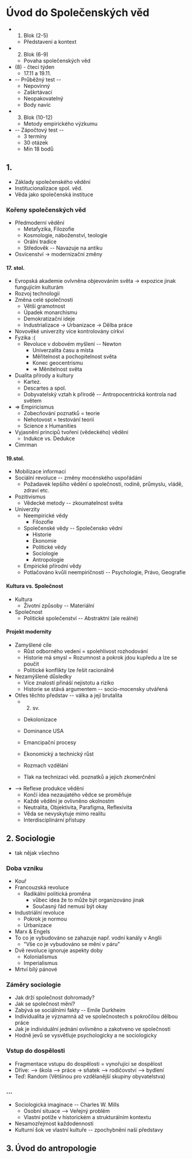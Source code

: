 # Úvod do Společenských věd
- 1. Blok (2-5)
	- Představení a kontext
- 2. Blok (6-9)
	- Povaha společenských věd
- (8) - čtecí týden
	- 17.11 a 19.11.
- -- Průběžný test --
	- Nepovinný
	- Zaškrtávací
	- Neopakovatelný
	- Body navíc
- 3. Blok (10-12)
	- Metody empirického výzkumu
- -- Zápočtový test --
	- 3 termíny
	- 30 otázek
	- Min 18 bodů
## 1.
- Základy společenského vědění
- Institucionalizace spol. věd.
- Věda jako společenská instituce
### Kořeny společenských věd
- Předmoderní vědění
	- Metafyzika, Filozofie
	- Kosmologie, náboženství, teologie
	- Orální tradice
	- Středověk -- Navazuje na antiku
- Osvícenství -> modernizační změny
#### 17. stol.
- Evropská akademie ovlvněna objevováním světa -> expozice jinak fungujícím kulturám
- Rozvoj technologií
- Změna celé společnosti
	- Větší gramotnost
	- Úpadek monarchismu
	- Demokratizační ideje
	- Industrializace -> Urbanizace -> Dělba práce
- Novověké univerzity více kontrolovány církví
- Fyzika :(
	- Revoluce v dobovém myšlení -- Newton
		- Univerzalita času a místa
		- Měřitelnost a pochopitelnost světa
		- Konec geocentrismu
		- => Měnitelnost světa
- Dualita přírody a kultury
	- Kartez.
	- Descartes a spol.
	- Dobyvatelský vztah k přírodě -- Antropocentrická kontrola nad světem
- => Empiricismus
	- Zobecňování poznatků = teorie
	- Nehotovost = testování teorií
	- Science x Humanities
- Vyjasnění principů tvoření (vědeckého) vědění
	- Indukce vs. Dedukce
- Cimrman
#### 19.stol.
- Mobilizace informací
- Sociální revoluce -- změny mocénského uspořádání
	- Požadavek lepšího vědění o společnosti, rodině, průmyslu, vládě, zdraví etc.
- Pozitivismus
	- Vědecké metody -- zkoumatelnost světa
- Univerzity
	- Neempirické vědy
		- Filozofie
	- Společenské vědy -- Společensko vědní
		- Historie
		- Ekonomie
		- Politické vědy
		- Sociologie
		- Antropologie
	- Empirické přírodní vědy
	- Potlačováno kvůli neempiričnosti -- Psychologie, Právo, Geografie
#### Kultura vs. Společnost
- Kultura
	- Životní způsoby -- Materiální
- Společnost
	- Politické společenství -- Abstraktní (ale reálné)
#### Projekt modernity
- Zamyšlené cíle
	- Růst odborného vedení = spolehlivost rozhodování
	- Historie má smysl = Rozumnost a pokrok jdou kupředu a lze se poučit
	- Politické konflikty lze řešit racionálně
- Nezamýšlené důsledky
	- Více znalostí přináší nejistotu a riziko
	- Historie se stává argumentem -- socio-mocensky utvářená
- Otřes těchto představ -- válka a její brutalita
	- 2. sv.
	- Dekolonizace
	- Dominance USA
	- Emancipační procesy

	- Ekonomický a technický růst
	- Rozmach vzdělání

	- Tlak na technizaci věd. poznatků a jejich zkomerčnění
- --> Reflexe produkce vědění
	- Končí idea nezaujatého vědce se proměňuje
	- Každé vědění je ovlivněno okolnostm
	- Neutralita, Objektivita, Parafigma, Reflexivita
	- Věda se nevyskytuje mimo realitu
	- Interdisciplinární přístupy
## 2. Sociologie
- tak nějak všechno
### Doba vzniku
- Kouř
- Francouzská revoluce
	- Radikální politická proměna
		- vůbec idea že to může být organizováno jinak
		- Současný řád nemusí být okay
- Industriální revoluce
	- Pokrok je normou
	- Urbanizace
- Marx & Engels
- To co je vybudováno se zahazuje např. vodní kanály v Anglii
	- "Vše co je vybudováno se mění v páru"
- Dvě revoluce ignoruje aspekty doby
	- Kolonialismus
	- Imperialismus
- Mrtví bílý pánové
### Záměry sociologie
- Jak drží společnost dohromady?
- Jak se společnost mění?
- Zabývá se sociálními fakty -- Emile Durkheim
- Individualita je významná až ve společnostech s pokročilou dělbou práce
- Jak je individuální jednání ovlivněno a zakotveno ve společnosti
- Hodně jevů se vysvětluje psychologicky a ne sociologicky
### Vstup do dospělosti
- Fragmentace vstupu do dospělosti = vynořující se dospělost
- Dříve: --> škola --> práce -> sňatek --> rodičovství --> bydlení
- Teď: Random (Většinou pro vzdělanější skupiny obyvatelstva)
### ...
- Sociologická imaginace -- Charles W. Mills
	- Osobní situace --> Veřejný problém
	- Vlastní potíže v historickém a strukturálním kontextu 
- Nesamozřejmost každodennosti
- Kulturní šok ve vlastní kultuře -- zpochybnění naší představy
## 3. Úvod do antropologie
